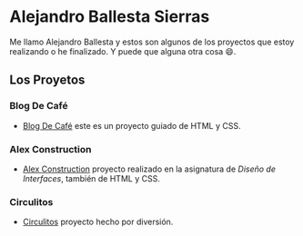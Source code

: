 # Alejandro Ballesta Sierras

Me llamo Alejandro Ballesta y estos son algunos de los proyectos que estoy realizando o he finalizado. Y puede que alguna otra cosa 😄.

## Los Proyetos

### Blog De Café

* [Blog De Café](https://alejandro-sierra.github.io/blogDeCafe/) este es un proyecto guiado de HTML y CSS.

### Alex Construction
* [Alex Construction](https://alejandro-sierra.github.io/proyectoIndividualDiw/) proyecto realizado en la asignatura de *Diseño de Interfaces*, también de HTML y CSS.

### Circulitos
* [Circulitos](https://alejandro-sierra.github.io/circulitos/) proyecto hecho por diversión.
